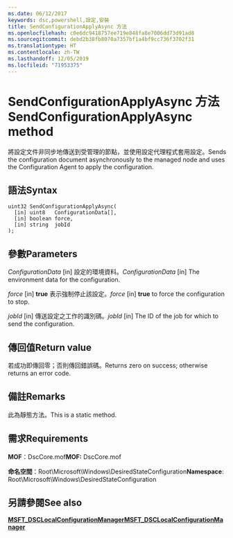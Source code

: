 ```yaml
---
ms.date: 06/12/2017
keywords: dsc,powershell,設定,安裝
title: SendConfigurationApplyAsync 方法
ms.openlocfilehash: c0e6dc9418757ee719e848fa8e7006dd73d91ad8
ms.sourcegitcommit: debd2b38fb8070a7357bf1a4bf9cc736f3702f31
ms.translationtype: HT
ms.contentlocale: zh-TW
ms.lasthandoff: 12/05/2019
ms.locfileid: "71953375"
---
```

# <a name="sendconfigurationapplyasync-method"></a><span data-ttu-id="47eaf-103">SendConfigurationApplyAsync 方法</span><span class="sxs-lookup"><span data-stu-id="47eaf-103">SendConfigurationApplyAsync method</span></span>

<span data-ttu-id="47eaf-104">將設定文件非同步地傳送到受管理的節點，並使用設定代理程式套用設定。</span><span class="sxs-lookup"><span data-stu-id="47eaf-104">Sends the configuration document asynchronously to the managed node and uses the Configuration Agent to apply the configuration.</span></span>

## <a name="syntax"></a><span data-ttu-id="47eaf-105">語法</span><span class="sxs-lookup"><span data-stu-id="47eaf-105">Syntax</span></span>

```mof
uint32 SendConfigurationApplyAsync(
  [in] uint8   ConfigurationData[],
  [in] boolean force,
  [in] string  jobId
);
```

## <a name="parameters"></a><span data-ttu-id="47eaf-106">參數</span><span class="sxs-lookup"><span data-stu-id="47eaf-106">Parameters</span></span>

<span data-ttu-id="47eaf-107">*ConfigurationData* \[in\] 設定的環境資料。</span><span class="sxs-lookup"><span data-stu-id="47eaf-107">*ConfigurationData* \[in\] The environment data for the configuration.</span></span>

<span data-ttu-id="47eaf-108">*force* \[in\] **true** 表示強制停止該設定。</span><span class="sxs-lookup"><span data-stu-id="47eaf-108">*force* \[in\] **true** to force the configuration to stop.</span></span>

<span data-ttu-id="47eaf-109">*jobId* \[in\] 傳送設定之工作的識別碼。</span><span class="sxs-lookup"><span data-stu-id="47eaf-109">*jobId* \[in\] The ID of the job for which to send the configuration.</span></span>

## <a name="return-value"></a><span data-ttu-id="47eaf-110">傳回值</span><span class="sxs-lookup"><span data-stu-id="47eaf-110">Return value</span></span>

<span data-ttu-id="47eaf-111">若成功即傳回零；否則傳回錯誤碼。</span><span class="sxs-lookup"><span data-stu-id="47eaf-111">Returns zero on success; otherwise returns an error code.</span></span>

## <a name="remarks"></a><span data-ttu-id="47eaf-112">備註</span><span class="sxs-lookup"><span data-stu-id="47eaf-112">Remarks</span></span>

<span data-ttu-id="47eaf-113">此為靜態方法。</span><span class="sxs-lookup"><span data-stu-id="47eaf-113">This is a static method.</span></span>

## <a name="requirements"></a><span data-ttu-id="47eaf-114">需求</span><span class="sxs-lookup"><span data-stu-id="47eaf-114">Requirements</span></span>

<span data-ttu-id="47eaf-115">**MOF**：DscCore.mof</span><span class="sxs-lookup"><span data-stu-id="47eaf-115">**MOF:** DscCore.mof</span></span>

<span data-ttu-id="47eaf-116">**命名空間**：Root\Microsoft\Windows\DesiredStateConfiguration</span><span class="sxs-lookup"><span data-stu-id="47eaf-116">**Namespace**: Root\Microsoft\Windows\DesiredStateConfiguration</span></span>

## <a name="see-also"></a><span data-ttu-id="47eaf-117">另請參閱</span><span class="sxs-lookup"><span data-stu-id="47eaf-117">See also</span></span>

[<span data-ttu-id="47eaf-118">**MSFT_DSCLocalConfigurationManager**</span><span class="sxs-lookup"><span data-stu-id="47eaf-118">**MSFT_DSCLocalConfigurationManager**</span></span>](msft-dsclocalconfigurationmanager.md)
